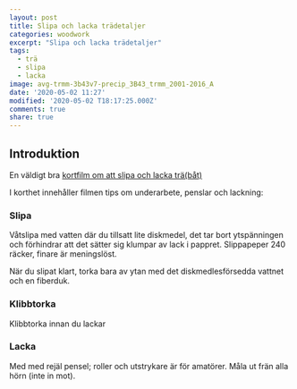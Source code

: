 ```yaml
---
layout: post
title: Slipa och lacka trädetaljer
categories: woodwork
excerpt: "Slipa och lacka trädetaljer"
tags:
  - trä
  - slipa
  - lacka
image: avg-trmm-3b43v7-precip_3B43_trmm_2001-2016_A
date: '2020-05-02 11:27'
modified: '2020-05-02 T18:17:25.000Z'
comments: true
share: true
---
```


## Introduktion

En väldigt bra [kortfilm om att slipa och lacka trä(båt)](https://www.hamnen.se/artiklar/hamnen-live-traebatsmaestaren-laer-oss-lacka/)

I korthet innehåller filmen tips om underarbete, penslar och lackning:

### Slipa

Våtslipa med vatten där du tillsatt lite diskmedel, det tar bort ytspänningen och förhindrar att det sätter sig klumpar av lack i pappret. Slippapeper 240 räcker, finare är meningslöst.

När du slipat klart, torka bara av ytan med det diskmedlesförsedda vattnet och en fiberduk.

### Klibbtorka

Klibbtorka innan du lackar

### Lacka

Med med rejäl pensel; roller och utstrykare är för amatörer. Måla ut frän alla hörn  (inte in mot).
